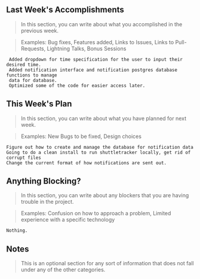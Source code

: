 ## Last Week's Accomplishments

> In this section, you can write about what you accomplished in the previous week.

> Examples:
> Bug fixes, Features added, Links to Issues, Links to Pull-Requests, Lightning Talks, Bonus Sessions
	
	 Added dropdown for time specification for the user to input their desired time.
	 Added notification interface and notification postgres database functions to manage
	 data for database.
	 Optimized some of the code for easier access later.
	
## This Week's Plan

> In this section, you can write about what you have planned for next week.

> Examples: New Bugs to be fixed, Design choices
	
	Figure out how to create and manage the database for notification data
	Going to do a clean install to run shuttletracker locally, get rid of corrupt files
	Change the current format of how notifications are sent out.
	

## Anything Blocking?

> In this section, you can write about any blockers that you are having trouble in the project.

> Examples: Confusion on how to approach a problem, Limited experience with a specific technology
	
	Nothing.

## Notes

> This is an optional section for any sort of information that does not fall under any of the other categories.
